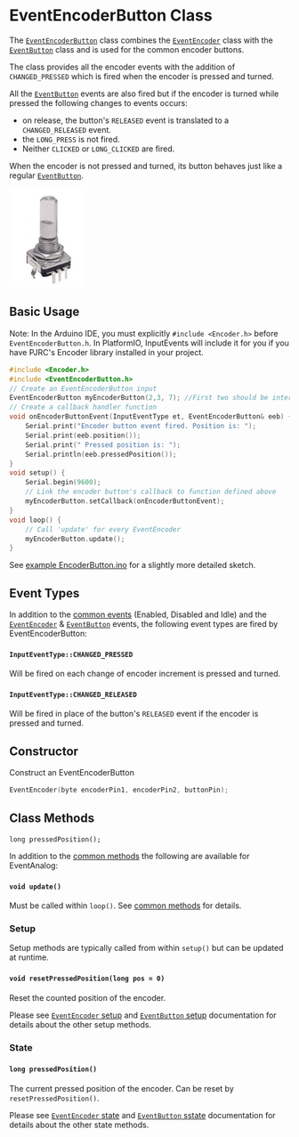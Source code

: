 # EventEncoderButton Class

The [`EventEncoderButton`](EventEncoderButton.md) class combines the [`EventEncoder`](EventEncoder.md) class with the [`EventButton`](EventButton.md) class and  is used for the common encoder buttons.


The class provides all the encoder events with the addition of `CHANGED_PRESSED` which is fired when the encoder is pressed and turned. 

All the [`EventButton`](EventButton.md) events are also fired but if the encoder is turned while pressed the following changes to events occurs:

- on release, the button's `RELEASED` event is translated to a `CHANGED_RELEASED` event.
- the `LONG_PRESS` is not fired.
- Neither `CLICKED` or `LONG_CLICKED` are fired.

When the encoder is not pressed and turned, its button behaves just like a regular [`EventButton`](EventButton.md).



![button](../images/encoder-button.png)


## Basic Usage

Note: In the Arduino IDE, you must explicitly `#include <Encoder.h>` before `EventEncoderButton.h`. In PlatformIO, InputEvents will include it for you if you have PJRC's Encoder library installed in your project.

```cpp
#include <Encoder.h>
#include <EventEncoderButton.h>
// Create an EventEncoderButton input
EventEncoderButton myEncoderButton(2,3, 7); //First two should be interrupt pins
// Create a callback handler function
void onEncoderButtonEvent(InputEventType et, EventEncoderButton& eeb) {
    Serial.print("Encoder button event fired. Position is: ");
    Serial.print(eeb.position());
    Serial.print(" Pressed position is: ");
    Serial.println(eeb.pressedPosition());
}
void setup() {
    Serial.begin(9600);
    // Link the encoder button's callback to function defined above
    myEncoderButton.setCallback(onEncoderButtonEvent);
}
void loop() {
    // Call 'update' for every EventEncoder
    myEncoderButton.update();
}
```

See [example EncoderButton.ino](../examples/EncoderButton/EncoderButton.ino) for a slightly more detailed sketch.


## Event Types

In addition to the [common events](Common.md#common-events) (Enabled, Disabled and Idle) and the [`EventEncoder`](EventEncoder.md) & [`EventButton`](EventButton.md) events, the following event types are fired by EventEncoderButton:


#### `InputEventType::CHANGED_PRESSED` 
Will be fired on each change of encoder increment is pressed and turned.

#### `InputEventType::CHANGED_RELEASED` 
Will be fired in place of the button's `RELEASED` event if the encoder is pressed and turned.


## Constructor

Construct an EventEncoderButton
```cpp
EventEncoder(byte encoderPin1, encoderPin2, buttonPin);
```

## Class Methods


    long pressedPosition();



In addition to the [common methods](Common.md#common-methods) the following are available for EventAnalog:

#### `void update()`

Must be called within `loop()`. See [common methods](Common.md#void-update) for details.


### Setup

Setup methods are typically called from within `setup()` but can be updated at runtime.

#### `void resetPressedPosition(long pos = 0)`
Reset the counted position of the encoder. 

Please see [`EventEncoder` setup](EventEncoder.md#setup) and [`EventButton` setup](EventButton.md#setup) documentation for details about the other setup methods.

### State

#### `long pressedPosition()`
The current pressed position of the encoder. Can be reset by `resetPressedPosition()`.


Please see [`EventEncoder` state](EventEncoder.md#setup) and [`EventButton` sstate](EventButton.md#setup) documentation for details about the other state methods.



